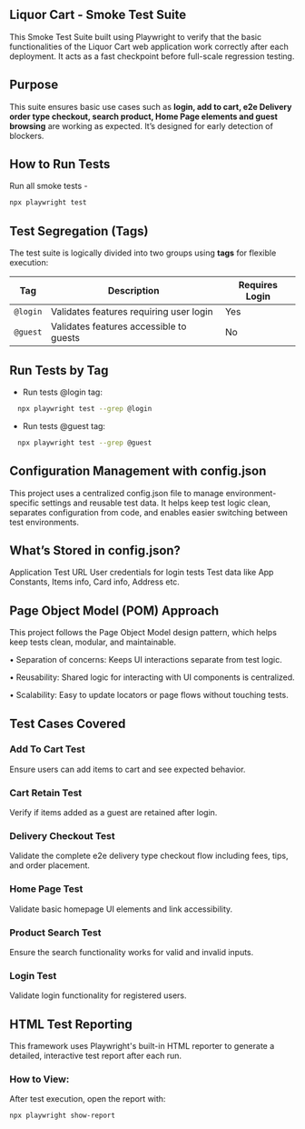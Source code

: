 ## Liquor Cart - Smoke Test Suite

This Smoke Test Suite built using Playwright to verify that the basic functionalities of the Liquor Cart web application work correctly after each deployment. It acts as a fast checkpoint before full-scale regression testing.

## Purpose

This suite ensures basic use cases such as **login, add to cart, e2e Delivery order type checkout, search product, Home Page elements and guest browsing** are working as expected. It’s designed for early detection of blockers.

## How to Run Tests

Run all smoke tests -

```bash
npx playwright test
```

## Test Segregation (Tags)

The test suite is logically divided into two groups using **tags** for flexible execution:

| Tag      | Description                             | Requires Login |
| -------- | --------------------------------------- | -------------- |
| `@login` | Validates features requiring user login | Yes            |
| `@guest` | Validates features accessible to guests | No             |

## Run Tests by Tag

- Run tests @login tag:

```bash
  npx playwright test --grep @login
```

- Run tests @guest tag:

```bash
  npx playwright test --grep @guest
```

## Configuration Management with config.json

This project uses a centralized config.json file to manage environment-specific settings and reusable test data. It helps keep test logic clean, separates configuration from code, and enables easier switching between test environments.

## What’s Stored in config.json?

Application Test URL
User credentials for login tests
Test data like App Constants, Items info, Card info, Address etc.

## Page Object Model (POM) Approach

This project follows the Page Object Model design pattern, which helps keep tests clean, modular, and maintainable.

• Separation of concerns: Keeps UI interactions separate from test logic.

• Reusability: Shared logic for interacting with UI components is centralized.

• Scalability: Easy to update locators or page flows without touching tests.

## Test Cases Covered

### Add To Cart Test

Ensure users can add items to cart and see expected behavior.

### Cart Retain Test

Verify if items added as a guest are retained after login.

### Delivery Checkout Test

Validate the complete e2e delivery type checkout flow including fees, tips, and order placement.

### Home Page Test

Validate basic homepage UI elements and link accessibility.

### Product Search Test

Ensure the search functionality works for valid and invalid inputs.

### Login Test

Validate login functionality for registered users.

## HTML Test Reporting

This framework uses Playwright's built-in HTML reporter to generate a detailed, interactive test report after each run.

### How to View:

After test execution, open the report with:

```bash
npx playwright show-report
```
